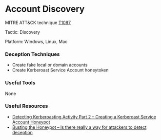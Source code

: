 # Account Discovery

MITRE ATT&CK technique [T1087](https://attack.mitre.org/wiki/Technique/T1087)

Tactic: Discovery

Platform: Windows, Linux, Mac

### Deception Techniques
* Create fake local or domain accounts
* Create Kerberoast Service Account honeytoken

### Useful Tools
None

### Useful Resources
* [Detecting Kerberoasting Activity Part 2 – Creating a Kerberoast Service Account Honeypot](https://adsecurity.org/?p=3513)
* [Busting the Honeypot – Is there really a way for attackers to detect deception](https://www.topspinsec.com/blog/busting-honeypot-really-way-attackers-detect-deception/)